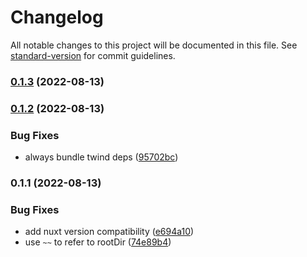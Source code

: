 # Changelog

All notable changes to this project will be documented in this file. See [standard-version](https://github.com/conventional-changelog/standard-version) for commit guidelines.

### [0.1.3](https://github.com/pi0/nuxt-twind/compare/v0.1.2...v0.1.3) (2022-08-13)

### [0.1.2](https://github.com/pi0/nuxt-twind/compare/v0.1.1...v0.1.2) (2022-08-13)


### Bug Fixes

* always bundle twind deps ([95702bc](https://github.com/pi0/nuxt-twind/commit/95702bc8e4b8e26c829fbdd40665b27410523b27))

### 0.1.1 (2022-08-13)


### Bug Fixes

* add nuxt version compatibility ([e694a10](https://github.com/pi0/nuxt-twind/commit/e694a10f6ce684542dc6efbd97aa5288f2fe0752))
* use `~~` to refer to rootDir ([74e89b4](https://github.com/pi0/nuxt-twind/commit/74e89b43d87b3a030602d6b9d467dc77ac09684b))

